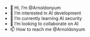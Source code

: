 - 👋 Hi, I’m @Arnoldonyum
- 👀 I’m interested in AI development 
- 🌱 I’m currently learning AI security 
- 💞️ I’m looking to collaborate on AI
- 📫 How to reach me @Arnoldonyum

<!---
Arnoldonyum/Arnoldonyum is a ✨ special ✨ repository because its `README.md` (this file) appears on your GitHub profile.
You can click the Preview link to take a look at your changes.
--->
